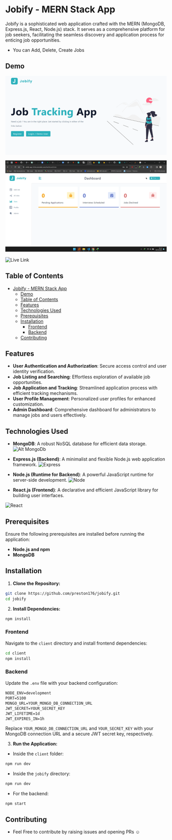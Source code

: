 # Jobify - MERN Stack App

Jobify is a sophisticated web application crafted with the MERN (MongoDB, Express.js, React, Node.js) stack. It serves as a comprehensive platform for job seekers, facilitating the seamless discovery and application process for enticing job opportunities.

- You can Add, Delete, Create Jobs 

## Demo

![Alt text](demo.png)

![Demo 2](image.png)

![Live Link](https://jobify-app-3o5e.onrender.com/)

## Table of Contents

- [Jobify - MERN Stack App](#jobify---mern-stack-app)
  - [Demo](#demo)
  - [Table of Contents](#table-of-contents)
  - [Features](#features)
  - [Technologies Used](#technologies-used)
  - [Prerequisites](#prerequisites)
  - [Installation](#installation)
    - [Frontend](#frontend)
    - [Backend](#backend)
  - [Contributing](#contributing)

## Features

- **User Authentication and Authorization**: Secure access control and user identity verification.
- **Job Listing and Searching**: Effortless exploration of available job opportunities.
- **Job Application and Tracking**: Streamlined application process with efficient tracking mechanisms.
- **User Profile Management**: Personalized user profiles for enhanced customization.
- **Admin Dashboard**: Comprehensive dashboard for administrators to manage jobs and users effectively.

## Technologies Used

- **MongoDB**: A robust NoSQL database for efficient data storage.
![Alt MongoDb](https://webassets.mongodb.com/_com_assets/cms/mongodb_logo1-76twgcu2dm.png)
- **Express.js (Backend)**: A minimalist and flexible Node.js web application framework.
![Express](https://expressjs.com/images/express-facebook-share.png)

- **Node.js (Runtime for Backend)**: A powerful JavaScript runtime for server-side development.
![Node](https://nodejs.org/static/images/logos/nodejs-new-pantone-black.svg)

- **React.js (Frontend)**: A declarative and efficient JavaScript library for building user interfaces.

![React](https://upload.wikimedia.org/wikipedia/commons/thumb/a/a7/React-icon.svg/1280px-React-icon.svg.png)

## Prerequisites

Ensure the following prerequisites are installed before running the application:

- **Node.js and npm**
- **MongoDB**

## Installation

1. **Clone the Repository:**

```bash
git clone https://github.com/preston176/jobify.git
cd jobify
```

2. **Install Dependencies:**

```bash
npm install
```

### Frontend

Navigate to the `client` directory and install frontend dependencies:

```bash
cd client
npm install
```

### Backend

Update the `.env` file with your backend configuration:

```env
NODE_ENV=development
PORT=5100
MONGO_URL=YOUR_MONGO_DB_CONNECTION_URL
JWT_SECRET=YOUR_SECRET_KEY
JWT_LIFETIME=1d
JWT_EXPIRES_IN=1h
```

Replace `YOUR_MONGO_DB_CONNECTION_URL` and `YOUR_SECRET_KEY` with your MongoDB connection URL and a secure JWT secret key, respectively.

3. **Run the Application:**

- Inside the `client` folder:

```bash
npm run dev
```

- Inside the `jobify` directory:

```bash
npm run dev
```

- For the backend:

```bash
npm start
```

## Contributing

- Feel Free to contribute by raising issues and opening PRs ☺️